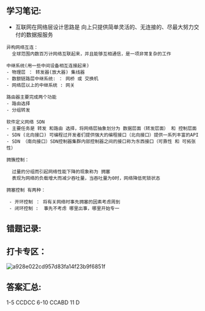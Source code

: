 ## 学习笔记:
- 互联网在网络层设计思路是 向上只提供简单灵活的、无连接的、尽最大努力交付的数据报服务
```
异构网络互连：
  全球范围内数百万计网络互联起来，并且能够互相通信，是一项非常复杂的工作
```
```
中继系统(用一些中间设备相互连接起来)
- 物理层 ： 转发器(放大器) 集线器
- 数额链路层中继系统: ： 网桥 或 交换机
- 网络层以上的中继系统 : 网关
```
```
路由器主要完成两个功能 
- 路由选择
- 分组转发
```

```
软件定义网络 SDN 
- 主要任务是 转发 和路由 选择，将网络层抽象划分为 数据层面（转发层面） 和 控制层面 
- SDN (北向接口) 可编程过开发者们提供强大的编程接口（北向接口）提供一系列丰富的API
- SDN （南向接口）SDN控制器集群内部控制器之间的接口称为东西接口（可靠性 和 可拓张性）
```
```
拥簇控制：
 
  过量的分组而引起网络性能下降的现象称为 拥塞
  表现为网络的负载增大而减少吞吐量，当吞吐量为0时，网络降低死锁状态

拥塞控制 有两种：
 
 - 开环控制 ： 将有关网络时事先拥塞的因素考虑周到
 - 闭环控制 :  事先不考虑 哪里出事，哪里开始专一
```

## 错题记录:



## 打卡专区：
![a928e022cd957d83fa14f23b9f6851f](https://user-images.githubusercontent.com/68007558/180610155-592915dd-5446-4fbc-a98d-cdc919f456bf.jpg)



## 答案汇总: 
1-5 CCDCC
6-10 CCABD
11 D
